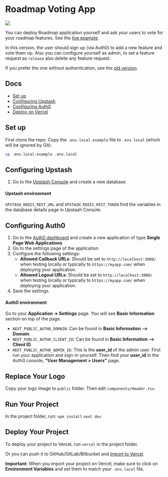 # Roadmap Voting App

![](https://github.com/upstash/roadmap/blob/main/ss.png)

You can deploy Roadmap application yourself and ask your users to vote for your roadmap features. See the [live example](https://roadmap.upstash.com).

In this version, the user should sign up (via Auth0) to add a new feature and vote them up. Also you can configure yourself as admin, to set a feature request as `release` also delete any feature request.

If you prefer the one without authentication, see the [old version](https://github.com/vercel/next.js/tree/canary/examples/with-redis).

## Docs

- [Set up](#set-up)
- [Configuring Upstash](#configuring-upstash)
- [Configuring Auth0](#configuring-auth0)
- [Deploy on Vercel](#deploy-your-local-project)

## Set up

First clone the repo. Copy the `.env.local.example` file to `.env.local` (which will be ignored by Git):

```bash
cp .env.local.example .env.local
```

## Configuring Upstash

1. Go to the [Upstash Console](https://console.upstash.com/) and create a new database

#### Upstash environment

`UPSTASH_REDIS_REST_URL` and `UPSTASH_REDIS_REST_TOKEN` find the variables in the database details page in Upstash Console.

## Configuring Auth0

1. Go to the [Auth0 dashboard](https://manage.auth0.com/) and create a new application of type **Single Page Web Applications**
2. Go to the settings page of the application
3. Configure the following settings:
   - **Allowed Callback URLs**: Should be set to `http://localhost:3000/` when testing locally or typically to `https://myapp.com/` when deploying your application.
   - **Allowed Logout URLs**: Should be set to `http://localhost:3000/` when testing locally or typically to `https://myapp.com/` when deploying your application.
4. Save the settings.

#### Auth0 environment

Go to your **Application -> Settings** page. You will see **Basic Information** section on top of the page.
 
- `NEXT_PUBLIC_AUTH0_DOMAIN`: Can be found in **Basic Information --> Domain**.
- `NEXT_PUBLIC_AUTH0_CLIENT_ID`: Can be found in **Basic Information --> Client ID**.
- `NEXT_PUBLIC_AUTH0_ADMIN_ID`: This is the **user_id** of the admin user. First run your application and sign-in yourself. Then find your **user_id** in the Auth0 console, **"User Management > Users"** page.

## Replace Your Logo

Copy your logo image to `public` folder. Then edit `components/Header.tsx`.

## Run Your Project

In the project folder, run:
`npm install`
`next dev`

## Deploy Your Project

To deploy your project to Vercel, run `vercel` in the project folder.

Or you can push it to GitHub/GitLab/Bitbucket and [import to Vercel](https://vercel.com/new?utm_source=github&utm_medium=readme&utm_campaign=upstash-roadmap).

**Important**: When you import your project on Vercel, make sure to click on **Environment Variables** and set them to match your `.env.local` file.
